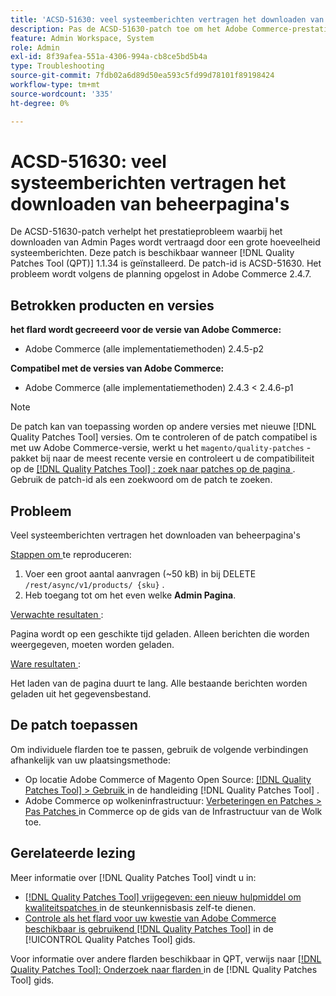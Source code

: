 ```yaml
---
title: 'ACSD-51630: veel systeemberichten vertragen het downloaden van beheerpagina''s'
description: Pas de ACSD-51630-patch toe om het Adobe Commerce-prestatieprobleem te verhelpen, waarbij het downloaden van Admin Pages wordt vertraagd door een grote hoeveelheid systeemberichten.
feature: Admin Workspace, System
role: Admin
exl-id: 8f39afea-551a-4306-994a-cb8ce5bd5b4a
type: Troubleshooting
source-git-commit: 7fdb02a6d89d50ea593c5fd99d78101f89198424
workflow-type: tm+mt
source-wordcount: '335'
ht-degree: 0%

---
```


# ACSD-51630: veel systeemberichten vertragen het downloaden van beheerpagina&#39;s

De ACSD-51630-patch verhelpt het prestatieprobleem waarbij het downloaden van Admin Pages wordt vertraagd door een grote hoeveelheid systeemberichten. Deze patch is beschikbaar wanneer [!DNL Quality Patches Tool (QPT)] 1.1.34 is geïnstalleerd. De patch-id is ACSD-51630. Het probleem wordt volgens de planning opgelost in Adobe Commerce 2.4.7.

## Betrokken producten en versies

**het flard wordt gecreeerd voor de versie van Adobe Commerce:**

* Adobe Commerce (alle implementatiemethoden) 2.4.5-p2

**Compatibel met de versies van Adobe Commerce:**

* Adobe Commerce (alle implementatiemethoden) 2.4.3 &lt; 2.4.6-p1

>[!NOTE]
>
>De patch kan van toepassing worden op andere versies met nieuwe [!DNL Quality Patches Tool] versies. Om te controleren of de patch compatibel is met uw Adobe Commerce-versie, werkt u het `magento/quality-patches` -pakket bij naar de meest recente versie en controleert u de compatibiliteit op de [[!DNL Quality Patches Tool] : zoek naar patches op de pagina ](https://experienceleague.adobe.com/tools/commerce-quality-patches/index.html) . Gebruik de patch-id als een zoekwoord om de patch te zoeken.

## Probleem

Veel systeemberichten vertragen het downloaden van beheerpagina&#39;s

<u> Stappen om </u> te reproduceren:

1. Voer een groot aantal aanvragen (~50 kB) in bij DELETE `/rest/async/v1/products/ {sku}` .
1. Heb toegang tot om het even welke **Admin Pagina**.

<u> Verwachte resultaten </u>:

Pagina wordt op een geschikte tijd geladen. Alleen berichten die worden weergegeven, moeten worden geladen.

<u> Ware resultaten </u>:

Het laden van de pagina duurt te lang. Alle bestaande berichten worden geladen uit het gegevensbestand.

## De patch toepassen

Om individuele flarden toe te passen, gebruik de volgende verbindingen afhankelijk van uw plaatsingsmethode:

* Op locatie Adobe Commerce of Magento Open Source: [[!DNL Quality Patches Tool] > Gebruik ](/help/tools/quality-patches-tool/usage.md) in de handleiding [!DNL Quality Patches Tool] .
* Adobe Commerce op wolkeninfrastructuur: [ Verbeteringen en Patches > Pas Patches ](https://experienceleague.adobe.com/docs/commerce-cloud-service/user-guide/develop/upgrade/apply-patches.html) in Commerce op de gids van de Infrastructuur van de Wolk toe.

## Gerelateerde lezing

Meer informatie over [!DNL Quality Patches Tool] vindt u in:

* [[!DNL Quality Patches Tool]  vrijgegeven: een nieuw hulpmiddel om kwaliteitspatches ](https://experienceleague.adobe.com/en/docs/commerce-operations/tools/quality-patches-tool/quality-patches-tool-to-self-serve-quality-patches) in de steunkennisbasis zelf-te dienen.
* [ Controle als het flard voor uw kwestie van Adobe Commerce beschikbaar is gebruikend  [!DNL Quality Patches Tool]](/help/tools/quality-patches-tool/patches-available-in-qpt/check-patch-for-magento-issue-with-magento-quality-patches.md) in de [!UICONTROL Quality Patches Tool] gids.


Voor informatie over andere flarden beschikbaar in QPT, verwijs naar [[!DNL Quality Patches Tool]: Onderzoek naar flarden ](https://experienceleague.adobe.com/tools/commerce-quality-patches/index.html) in de [!DNL Quality Patches Tool] gids.
